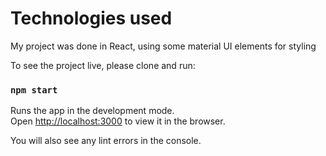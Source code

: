 # Technologies used
My project was done in React, using some material UI elements for styling

To see the project live, please clone and run:

### `npm start`

Runs the app in the development mode.\
Open [http://localhost:3000](http://localhost:3000) to view it in the browser.

You will also see any lint errors in the console.
